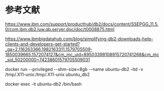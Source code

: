 # 参考文献

https://www.ibm.com/support/producthub/db2/docs/content/SSEPGG_11.5.0/com.ibm.db2.luw.qb.server.doc/doc/t0008875.html

https://www.ibmbigdatahub.com/blog/simplifying-db2-downloads-help-clients-and-developers-get-started?_ga=2.116263366.1982163311.1579705509-1850039665.1572074127&cm_mc_uid=89503398108915720741268&cm_mc_sid_50200000=74238601579705509031


docker run --privileged --shm-size=8gb --name ubuntu-db2 -itd -v /tmp/.X11-unix:/tmp/.X11-unix  ubuntu_db2

docker exec -it ubuntu-db2 /bin/bash
